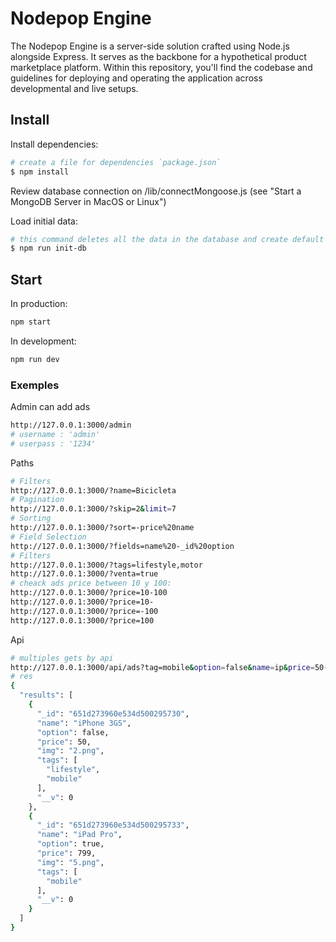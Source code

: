 # Nodepop Engine

The Nodepop Engine is a server-side solution crafted using Node.js alongside Express. It serves as the backbone for a hypothetical product marketplace platform. Within this repository, you'll find the codebase and guidelines for deploying and operating the application across developmental and live setups.

## Install
Install dependencies:
```sh
# create a file for dependencies `package.json`
$ npm install
```

Review database connection on /lib/connectMongoose.js (see "Start a MongoDB Server in MacOS or Linux")

Load initial data:
```sh
# this command deletes all the data in the database and create default data
$ npm run init-db
```

## Start

In production:
```sh
npm start
```
In development:
```sh
npm run dev
```


### Exemples

Admin can add ads
```sh
http://127.0.0.1:3000/admin
# username : 'admin'
# userpass : '1234'
```
Paths
```sh
# Filters
http://127.0.0.1:3000/?name=Bicicleta
# Pagination
http://127.0.0.1:3000/?skip=2&limit=7
# Sorting
http://127.0.0.1:3000/?sort=-price%20name
# Field Selection
http://127.0.0.1:3000/?fields=name%20-_id%20option
# Filters
http://127.0.0.1:3000/?tags=lifestyle,motor
http://127.0.0.1:3000/?venta=true
# cheack ads price between 10 y 100:
http://127.0.0.1:3000/?price=10-100
http://127.0.0.1:3000/?price=10-
http://127.0.0.1:3000/?price=-100
http://127.0.0.1:3000/?price=100

```
Api

```sh
# multiples gets by api
http://127.0.0.1:3000/api/ads?tag=mobile&option=false&name=ip&price=50-&start=0&limit=2&sort=price
# res
{
  "results": [
    {
      "_id": "651d273960e534d500295730",
      "name": "iPhone 3GS",
      "option": false,
      "price": 50,
      "img": "2.png",
      "tags": [
        "lifestyle",
        "mobile"
      ],
      "__v": 0
    },
    {
      "_id": "651d273960e534d500295733",
      "name": "iPad Pro",
      "option": true,
      "price": 799,
      "img": "5.png",
      "tags": [
        "mobile"
      ],
      "__v": 0
    }
  ]
}
